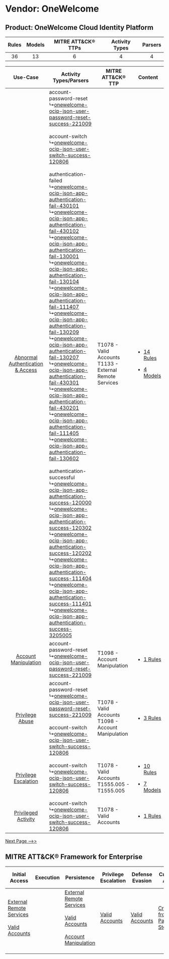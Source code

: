 Vendor: OneWelcome
==================
Product: OneWelcome Cloud Identity Platform
-------------------------------------------
| Rules | Models | MITRE ATT&CK® TTPs | Activity Types | Parsers |
|:-----:|:------:|:------------------:|:--------------:|:-------:|
|  36   |   13   |         6          |       4        |    4    |

|    Use-Case    | Activity Types/Parsers    | MITRE ATT&CK® TTP    | Content    |
|:----:| ---- | ---- | ---- |
| [Abnormal Authentication & Access](../../../UseCases/uc_abnormal_authentication_&_access.md) |  account-password-reset<br> ↳[onewelcome-ocip-json-user-password-reset-success-221009](Ps/pC_onewelcomeocipjsonuserpasswordresetsuccess221009.md)<br><br> account-switch<br> ↳[onewelcome-ocip-json-user-switch-success-120806](Ps/pC_onewelcomeocipjsonuserswitchsuccess120806.md)<br><br> authentication-failed<br> ↳[onewelcome-ocip-json-app-authentication-fail-430101](Ps/pC_onewelcomeocipjsonappauthenticationfail430101.md)<br> ↳[onewelcome-ocip-json-app-authentication-fail-430102](Ps/pC_onewelcomeocipjsonappauthenticationfail430102.md)<br> ↳[onewelcome-ocip-json-app-authentication-fail-130001](Ps/pC_onewelcomeocipjsonappauthenticationfail130001.md)<br> ↳[onewelcome-ocip-json-app-authentication-fail-130104](Ps/pC_onewelcomeocipjsonappauthenticationfail130104.md)<br> ↳[onewelcome-ocip-json-app-authentication-fail-111407](Ps/pC_onewelcomeocipjsonappauthenticationfail111407.md)<br> ↳[onewelcome-ocip-json-app-authentication-fail-130209](Ps/pC_onewelcomeocipjsonappauthenticationfail130209.md)<br> ↳[onewelcome-ocip-json-app-authentication-fail-130207](Ps/pC_onewelcomeocipjsonappauthenticationfail130207.md)<br> ↳[onewelcome-ocip-json-app-authentication-fail-430301](Ps/pC_onewelcomeocipjsonappauthenticationfail430301.md)<br> ↳[onewelcome-ocip-json-app-authentication-fail-430201](Ps/pC_onewelcomeocipjsonappauthenticationfail430201.md)<br> ↳[onewelcome-ocip-json-app-authentication-fail-111405](Ps/pC_onewelcomeocipjsonappauthenticationfail111405.md)<br> ↳[onewelcome-ocip-json-app-authentication-fail-130602](Ps/pC_onewelcomeocipjsonappauthenticationfail130602.md)<br><br> authentication-successful<br> ↳[onewelcome-ocip-json-app-authentication-success-120000](Ps/pC_onewelcomeocipjsonappauthenticationsuccess120000.md)<br> ↳[onewelcome-ocip-json-app-authentication-success-120302](Ps/pC_onewelcomeocipjsonappauthenticationsuccess120302.md)<br> ↳[onewelcome-ocip-json-app-authentication-success-120202](Ps/pC_onewelcomeocipjsonappauthenticationsuccess120202.md)<br> ↳[onewelcome-ocip-json-app-authentication-success-111404](Ps/pC_onewelcomeocipjsonappauthenticationsuccess111404.md)<br> ↳[onewelcome-ocip-json-app-authentication-success-111401](Ps/pC_onewelcomeocipjsonappauthenticationsuccess111401.md)<br> ↳[onewelcome-ocip-json-app-authentication-success-3205005](Ps/pC_onewelcomeocipjsonappauthenticationsuccess3205005.md)<br> | T1078 - Valid Accounts<br>T1133 - External Remote Services<br> | [<ul><li>14 Rules</li></ul><ul><li>4 Models</li></ul>](RM/r_m_onewelcome_onewelcome_cloud_identity_platform_Abnormal_Authentication_&_Access.md) |
|    [Account Manipulation](../../../UseCases/uc_account_manipulation.md)    |  account-password-reset<br> ↳[onewelcome-ocip-json-user-password-reset-success-221009](Ps/pC_onewelcomeocipjsonuserpasswordresetsuccess221009.md)<br>    | T1098 - Account Manipulation<br>    | [<ul><li>1 Rules</li></ul>](RM/r_m_onewelcome_onewelcome_cloud_identity_platform_Account_Manipulation.md)    |
|    [Privilege Abuse](../../../UseCases/uc_privilege_abuse.md)    |  account-password-reset<br> ↳[onewelcome-ocip-json-user-password-reset-success-221009](Ps/pC_onewelcomeocipjsonuserpasswordresetsuccess221009.md)<br><br> account-switch<br> ↳[onewelcome-ocip-json-user-switch-success-120806](Ps/pC_onewelcomeocipjsonuserswitchsuccess120806.md)<br>    | T1078 - Valid Accounts<br>T1098 - Account Manipulation<br>     | [<ul><li>3 Rules</li></ul>](RM/r_m_onewelcome_onewelcome_cloud_identity_platform_Privilege_Abuse.md)    |
|    [Privilege Escalation](../../../UseCases/uc_privilege_escalation.md)    |  account-switch<br> ↳[onewelcome-ocip-json-user-switch-success-120806](Ps/pC_onewelcomeocipjsonuserswitchsuccess120806.md)<br>    | T1078 - Valid Accounts<br>T1555.005 - T1555.005<br>    | [<ul><li>10 Rules</li></ul><ul><li>7 Models</li></ul>](RM/r_m_onewelcome_onewelcome_cloud_identity_platform_Privilege_Escalation.md)    |
|    [Privileged Activity](../../../UseCases/uc_privileged_activity.md)    |  account-switch<br> ↳[onewelcome-ocip-json-user-switch-success-120806](Ps/pC_onewelcomeocipjsonuserswitchsuccess120806.md)<br>    | T1078 - Valid Accounts<br>    | [<ul><li>1 Rules</li></ul>](RM/r_m_onewelcome_onewelcome_cloud_identity_platform_Privileged_Activity.md)    |
[Next Page -->>](2_ds_onewelcome_onewelcome_cloud_identity_platform.md)

MITRE ATT&CK® Framework for Enterprise
--------------------------------------
| Initial Access                                                                                                                                   | Execution | Persistence                                                                                                                                                                                                               | Privilege Escalation                                                | Defense Evasion                                                     | Credential Access                                                                     | Discovery | Lateral Movement | Collection | Command and Control                                                                                                                       | Exfiltration | Impact |
| ------------------------------------------------------------------------------------------------------------------------------------------------ | --------- | ------------------------------------------------------------------------------------------------------------------------------------------------------------------------------------------------------------------------- | ------------------------------------------------------------------- | ------------------------------------------------------------------- | ------------------------------------------------------------------------------------- | --------- | ---------------- | ---------- | ----------------------------------------------------------------------------------------------------------------------------------------- | ------------ | ------ |
| [External Remote Services](https://attack.mitre.org/techniques/T1133)<br><br>[Valid Accounts](https://attack.mitre.org/techniques/T1078)<br><br> |           | [External Remote Services](https://attack.mitre.org/techniques/T1133)<br><br>[Valid Accounts](https://attack.mitre.org/techniques/T1078)<br><br>[Account Manipulation](https://attack.mitre.org/techniques/T1098)<br><br> | [Valid Accounts](https://attack.mitre.org/techniques/T1078)<br><br> | [Valid Accounts](https://attack.mitre.org/techniques/T1078)<br><br> | [Credentials from Password Stores](https://attack.mitre.org/techniques/T1555)<br><br> |           |                  |            | [Proxy: Multi-hop Proxy](https://attack.mitre.org/techniques/T1090/003)<br><br>[Proxy](https://attack.mitre.org/techniques/T1090)<br><br> |              |        |